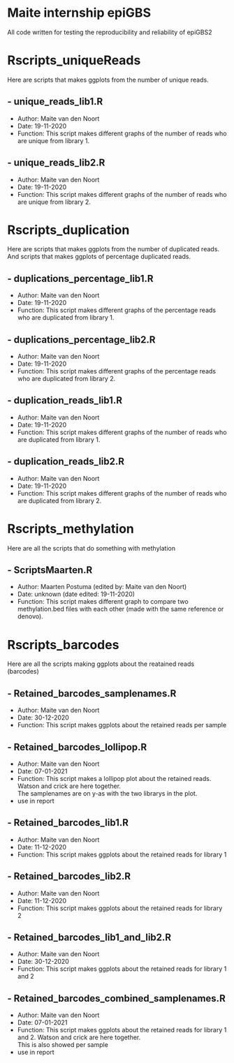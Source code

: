 # Maite internship epiGBS
All code written for testing the reproducibility and reliability of epiGBS2


# Rscripts_uniqueReads
Here are scripts that makes ggplots from the number of unique reads.
## - unique_reads_lib1.R 
- Author: Maite van den Noort
- Date: 19-11-2020
- Function: This script makes different graphs of the number of reads who are unique from library 1. 
## - unique_reads_lib2.R
- Author: Maite van den Noort
- Date: 19-11-2020
- Function: This script makes different graphs of the number of reads who are unique from library 2. 


# Rscripts_duplication
Here are scripts that makes ggplots from the number of duplicated reads. And scripts that makes ggplots of percentage duplicated reads.
## - duplications_percentage_lib1.R 
- Author: Maite van den Noort
- Date: 19-11-2020
- Function: This script makes different graphs of the percentage reads who are duplicated from library 1. 
## - duplications_percentage_lib2.R
- Author: Maite van den Noort
- Date: 19-11-2020
- Function: This script makes different graphs of the percentage reads who are duplicated from library 2. 
## - duplication_reads_lib1.R 
- Author: Maite van den Noort
- Date: 19-11-2020
- Function: This script makes different graphs of the number of reads who are duplicated from library 1. 
## - duplication_reads_lib2.R
- Author: Maite van den Noort
- Date: 19-11-2020
- Function: This script makes different graphs of the number of reads who are duplicated from library 2. 


# Rscripts_methylation
Here are all the scripts that do something with methylation
## - ScriptsMaarten.R
- Author: Maarten Postuma (edited by: Maite van den Noort)
- Date: unknown (date edited: 19-11-2020)
- Function: This script makes different graph to compare two methylation.bed files with each other (made with the same reference or denovo).


# Rscripts_barcodes
Here are all the scripts making ggplots about the reatained reads (barcodes)
## - Retained_barcodes_samplenames.R
- Author: Maite van den Noort
- Date: 30-12-2020
- Function: This script makes ggplots about the retained reads per sample
## - Retained_barcodes_lollipop.R
- Author: Maite van den Noort
- Date: 07-01-2021
- Function: This script makes a lollipop plot about the retained reads. Watson and crick are here together.  
The samplenames are on y-as with the two librarys in the plot.
- use in report
## - Retained_barcodes_lib1.R 
- Author: Maite van den Noort
- Date: 11-12-2020
- Function: This script makes ggplots about the retained reads for library 1
## - Retained_barcodes_lib2.R 
- Author: Maite van den Noort
- Date: 11-12-2020
- Function: This script makes ggplots about the retained reads for library 2
## - Retained_barcodes_lib1_and_lib2.R 
- Author: Maite van den Noort
- Date: 30-12-2020
- Function: This script makes ggplots about the retained reads for library 1 and 2
## - Retained_barcodes_combined_samplenames.R
- Author: Maite van den Noort
- Date: 07-01-2021
- Function: This script makes ggplots about the retained reads for library 1 and 2. Watson and crick are here together.  
This is also showed per sample
- use in report

